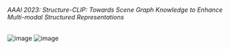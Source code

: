###### AAAI 2023: Structure-CLIP: Towards Scene Graph Knowledge to Enhance Multi-modal Structured Representations

![image](https://github.com/Feve1986/coding/assets/67903547/2a9ebda8-3333-4c24-bf80-b4d9232c08c7)
![image](https://github.com/Feve1986/coding/assets/67903547/f819a444-6363-402d-974d-e23c8bb90393)
